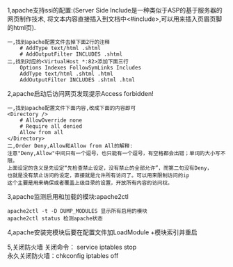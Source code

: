 
1,apache支持ssi的配置:(Server Side Include是一种类似于ASP的基于服务器的网页制作技术,
将文本内容直接插入到文档中<#include>,可以用来插入页眉页脚的html页).

    一,找到apache配置文件去掉下面2行的注释
        # AddType text/html .shtml
        # AddOutputFilter INCLUDES .shtml
    二,找到对应的<VirtualHost *:82>添加下面三行
        Options Indexes FollowSymLinks Includes
        AddType text/html .shtml .html
        AddOutputFilter INCLUDES .shtml .html

2,apache启动后访问网页发现提示Access forbidden! 
    
    一,找到apache配置文件下面内容,改成下面的内容即可
    <Directory />
        # AllowOverride none
        # Require all denied
        Allow from all 
    </Directory>
    二,Order Deny,Allow和Allow from All的解释:
    注意"Deny,Allow"中间只有一个逗号，也只能有一个逗号，有空格都会出错；单词的大小写不限。
    上面设定的含义是先设定“先检查禁止设定，没有禁止的全部允许”，而第二句没有Deny，
    也就是没有禁止访问的设定，直接就是允许所有访问了。可以用来限制访问的ip
    这个主要是用来确保或者覆盖上级目录的设置，开放所有内容的访问权。
    
3,apache监测启用和加载的模块:apache2ctl
	
	apache2ctl -t -D DUMP_MODULES 显示所有启用的模块	
	apache2ctl status 检测apache状态

4,apache安装完模块后要在配置文件加LoadModule +模块索引并重启  

5,关闭防火墙
	关闭命令：  service iptables stop    
	永久关闭防火墙：chkconfig iptables off   
